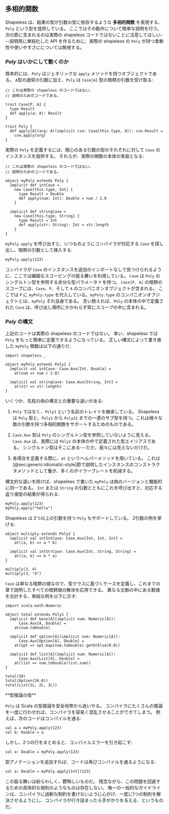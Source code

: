 ## 多相的関数

Shapeless は、結果の型が引数の型に依存するような **多相的関数** を表現する、 `Poly` という型を提供している。
ここではその動作について簡単な説明を行う。
次の節に含まれるのは実際の shapeless コードではないことに注意してほしい---説明用に単純化した API を作るために、実際の shapeless の `Poly` が持つ柔軟性や使いやすさにについては無視する。

### *Poly* はいかにして動くのか

根本的には、`Poly` はジェネリックな `apply` メソッドを持つオブジェクトである。
`A`型の通常の引数に加え、`Poly` は `Case[A]` 型の暗黙の引数を受け取る:

```tut:book:silent
// これは実際の shapeless のコードではない。
// 説明のためのコードである。

trait Case[P, A] {
  type Result
  def apply(a: A): Result
}

trait Poly {
  def apply[A](arg: A)(implicit cse: Case[this.type, A]): cse.Result =
    cse.apply(arg)
}
```

実際の `Poly` を定義するには、関心のある引数の型のそれぞれに対して `Case` のインスタンスを提供する。
それらが、実際の関数の本体の実装となる:

```tut:book:silent
// これは実際の shapeless のコードではない。
// 説明のためのコードである。

object myPoly extends Poly {
  implicit def intCase =
    new Case[this.type, Int] {
      type Result = Double
      def apply(num: Int): Double = num / 2.0
    }

  implicit def stringCase =
    new Case[this.type, String] {
      type Result = Int
      def apply(str: String): Int = str.length
    }
}
```

`myPoly.apply` を呼び出すと、いつものようにコンパイラが対応する `Case` を探し出し、暗黙の引数として挿入する:

```tut:book
myPoly.apply(123)
```

コンパイラが `Case` のインスタンスを追加のインポートなしで見つけられるように、ここでは繊細なスコーピングの振る舞いを利用している。
`Case` は `Poly` のシングルトン型を参照する余分な型パラメータ `P` を持つ。
`Case[P, A]` の暗黙のスコープには、`Case`、`P`、そして `A` のコンパニオンオブジェクトが含まれる。
ここでは `P` に `myPoly.type` を代入している。`myPoly.type` のコンパニオンオブジェクトとは、`myPoly` それ自身である。
言い換えれば、`Poly` の本体の中で定義された `Case` は、呼び出し場所にかかわらず常にスコープの中に含まれる。

### *Poly* の構文

上記のコードは実際の shapeless のコードではない。
幸い、shapeless では `Poly` をもっと簡単に定義できるようになっている。
正しい構文によって書き直した `myPoly` 関数は以下の通りだ:

```tut:book:silent
import shapeless._

object myPoly extends Poly1 {
  implicit val intCase: Case.Aux[Int. Double] =
    at(num => num / 2.0)

  implicit val stringCase: Case.Aux[String, Int] =
    at(str => str.length)
}
```

いくつか、先程の偽の構文との重要な違いがある:

 1. `Poly` ではなく、`Poly1` という名前のトレイトを継承している。
    Shapeless は `Poly` 型と、`Poly1` から `Poly22` までの一連のサブ型を持つ。これは様々な数の引数を持つ多相的関数をサポートするためのものである。

 2. `Case.Aux` 型は `Poly` のシングルトン型を参照していないように見える。
    `Case.Aux` は、実際には `Poly1` の本体の中で定義された型エイリアスである。
    シングルトン型はそこにある---ただ、我々には見えないだけだ。

 3. 各場合を定義する際に、`at` というヘルパーメソッドを用いている。
    これは[@sec:generic:idiomatic-style]節で説明したインスタンスのコンストラクタメソッドとして働き、多くのボイラープレートを削減する。

構文的な違いを除けば、shapeless で書いた `myPoly` は偽のバージョンと機能的に同一である。
`Int` または `String` の引数とともにこれを呼び出すと、対応する返り値型の結果が得られる:

```tut:book
myPoly.apply(123)
myPoly.apply("hello")
```

Shapeless は 2つ以上の引数を持つ `Poly` もサポートしている。
2引数の例を挙げる:

```tut:book:silent
object multiply extends Poly2 {
  implicit val intIntCase: Case.Aux[Int, Int, Int] =
    at((a, b) => a * b)

  implicit val intStrCase: Case.Aux[Int, String, String] =
    at((a, b) => b * a)
}
```

```tut:book
multiply(3, 4)
multiply(3, "4")
```

`Case` は単なる暗黙の値なので、型クラスに基づくケースを定義し、これまでの章で説明したすべての暗黙値の解決を応用できる。
異なる文脈の中にある数値を合計する、単純な例を以下に示す:

```tut:book:silent
import scala.math.Numeric

object total extends Poly1 {
  implicit def base[A](implicit num: Numeric[A]):
      Case.Aux[A, Double] =
    at(num.toDouble)

  implicit def option[A](implicit num: Numeric[A]):
      Case.Aux[Option[A], Double] =
    at(opt => opt.map(num.toDouble).getOrElse(0.0))

  implicit def list[A](implicit num: Numeric[A]):
      Case.Aux[List[A], Double] =
    at(list => num.toDouble(list.sum))
}
```

```tut:book
total(10)
total(Option(20.0))
total(List(1L, 2L, 3L))
```

<div class="callout callout-warning">
**型推論の怪**

`Poly` は Scala の型推論を安全地帯から追いやる。
コンパイラにたくさんの推論を一度に行わせれば、コンパイラを容易く混乱させることができてしまう。
例えば、次のコードはコンパイルを通る:

```tut:book:silent
val a = myPoly.apply(123)
val b: Double = a
```

しかし、2つの行をまとめると、コンパイルエラーを引き起こす:

```tut:book:fail
val a: Double = myPoly.apply(123)
```

型アノテーションを追加すれば、コードは再びコンパイルを通るようになる:

```tut:book
val a: Double = myPoly.apply[Int](123)
```

この振る舞いは紛らわしく、鬱陶しいものだ。
残念ながら、この問題を回避するための具体的な規則のようなものは存在しない。
唯一の一般的なガイドラインは、コンパイラに過剰な制約を書けないように心がけ、一度に1つの制約を解決させるようにし、コンパイラが行き詰まったら手がかりを与える、というものだ。
</div>

